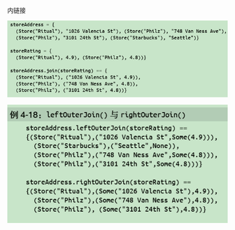 内链接

![](../md/img/ggzhangxiaochao/1298744-20180801093256548-358776522.png)

![](../md/img/ggzhangxiaochao/1298744-20180801093309061-241435833.png)

